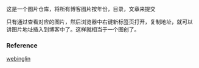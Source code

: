 
这是一个图片仓库，将所有博客图片按年份，目录，文章来提交

只有通过查看对应的图片，然后浏览器中右键新标签页打开，复制地址，就可以
讲图片地址插入到博客中了。这样就相当于一个图创了。

### Reference
[webinglin](https://webinglin.github.io)
